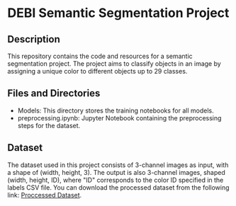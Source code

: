 # DEBI Semantic Segmentation Project

## Description
This repository contains the code and resources for a semantic segmentation project. The project aims to classify objects in an image by assigning a unique color to different objects up to 29 classes.

## Files and Directories
- Models: This directory stores the training notebooks for all models.
- preprocessing.ipynb: Jupyter Notebook containing the preprocessing steps for the dataset.

## Dataset 

The dataset used in this project consists of 3-channel images as input, with a shape of (width, height, 3). The output is also 3-channel images, shaped (width, height, ID), where "ID" corresponds to the color ID specified in the labels CSV file. You can download the processed dataset from the following link: [Proccessed Dataset](https://www.kaggle.com/datasets/hadyhishammahmoud/segmentation-dataset/data). 
